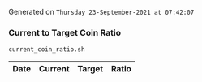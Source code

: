 Generated on `Thursday 23-September-2021 at 07:42:07`

### Current to Target Coin Ratio
`current_coin_ratio.sh`

Date|Current|Target|Ratio
---|---|---|---

